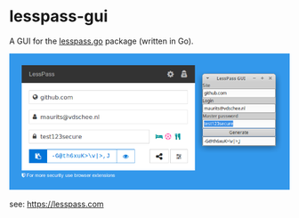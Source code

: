 # lesspass-gui

A GUI for the [lesspass.go](https://github.com/mevdschee/lesspass.go/) package (written in Go).

![lesspass-gui screenshot](https://github.com/mevdschee/lesspass-gui/raw/master/lesspass-gui.png)

see: https://lesspass.com

